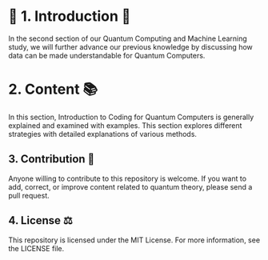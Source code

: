 
# 🌌 1. Introduction 🚀

In the second section of our Quantum Computing and Machine Learning study, we will further advance our previous knowledge by discussing how data can be made understandable for Quantum Computers.

# 2. Content 📚

In this section, Introduction to Coding for Quantum Computers is generally explained and examined with examples. This section explores different strategies with detailed explanations of various methods.

## 3. Contribution 🤝
Anyone willing to contribute to this repository is welcome. If you want to add, correct, or improve content related to quantum theory, please send a pull request.

## 4. License ⚖️
This repository is licensed under the MIT License. For more information, see the LICENSE file.
